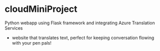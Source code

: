 # cloudMiniProject

Python webapp using Flask framework and integrating Azure Translation Services

- website that translates text, perfect for keeping conversation flowing with your pen pals!
